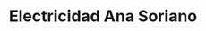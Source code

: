 ---
title: "Electricidad Ana Soriano"
url: /torrent/electricidad-ana-soriano/
shop: Radiotechnik
---